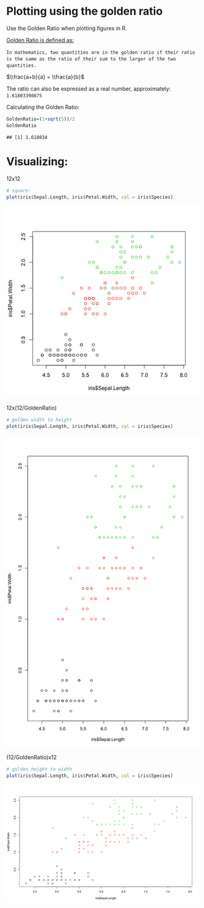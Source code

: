 Plotting using the golden ratio
================

Use the Golden Ratio when plotting figures in R.

[Golden Ratio is defined as:](https://en.wikipedia.org/wiki/Golden_ratio)

`In mathematics, two quantities are in the golden ratio if their ratio is the same as the ratio of their sum to the larger of the two quantities.`

$\\frac{a+b}{a} = \\frac{a}{b}$

The ratio can also be expressed as a real number, approximately: `1.61803398875`

Calculating the Golden Ratio:

``` r
GoldenRatio=(1+sqrt(5))/2
GoldenRatio
```

    ## [1] 1.618034

Visualizing:
============

12x12

``` r
# square:
plot(iris$Sepal.Length, iris$Petal.Width, col = iris$Species)
```

![](README_files/figure-markdown_github/unnamed-chunk-2-1.png)

12x(12/GoldenRatio)

``` r
# golden width to height
plot(iris$Sepal.Length, iris$Petal.Width, col = iris$Species)
```

![](README_files/figure-markdown_github/unnamed-chunk-3-1.png)

(12/GoldenRatio)x12

``` r
# golden height to width
plot(iris$Sepal.Length, iris$Petal.Width, col = iris$Species)
```

![](README_files/figure-markdown_github/unnamed-chunk-4-1.png)
